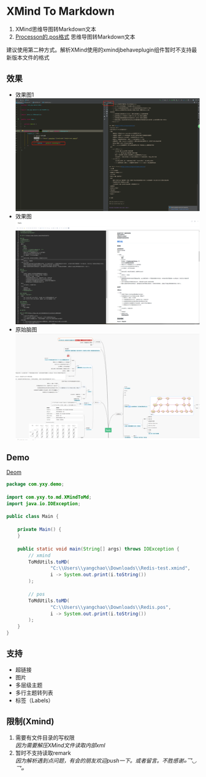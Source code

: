 # XMind To Markdown
1. XMind思维导图转Markdown文本
2. [Processon的.pos格式](https://www.processon.com/;jsessionid=779C56220415B43892F9C36E2CB82E9C.jvm1) 思维导图转Markdown文本

建议使用第二种方式。解析XMind使用的xmindjbehaveplugin组件暂时不支持最新版本文件的格式
## 效果
- 效果图1
![image](src/main/resources/x1.png)
- 效果图
![image](src/main/resources/mdcode.png)
- 原始脑图
![image](src/main/resources/pos.png)
## Demo
[Deom](src/main/java/com/yxy/demo/Main.java)
```java
package com.yxy.demo;

import com.yxy.to.md.XMindToMd;
import java.io.IOException;

public class Main {

    private Main() {
    }

    public static void main(String[] args) throws IOException {
        // xmind
        ToMdUtils.toMD(
                "C:\\Users\\yangchao\\Downloads\\Redis-test.xmind",
                i -> System.out.print(i.toString())
        );

        // pos
        ToMdUtils.toMD(
                "C:\\Users\\yangchao\\Downloads\\Redis.pos",
                i -> System.out.print(i.toString())
        );
    }
}
```
## 支持
- 超链接
- 图片
- 多层级主题
- 多行主题转列表
- 标签（Labels）

## 限制(Xmind)
1. 需要有文件目录的写权限  
    *因为需要解压XMind文件读取内部xml*
2. 暂时不支持读取remark  
    *因为解析遇到点问题，有会的朋友欢迎push一下。或者留言。不胜感谢๑乛◡乛๑*
